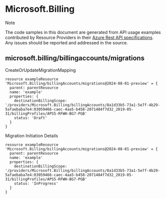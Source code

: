 # Microsoft.Billing
  
> [!NOTE]
> The code samples in this document are generated from API usage examples contributed by Resource Providers in their [Azure Rest API specifications](https://github.com/Azure/azure-rest-api-specs). Any issues should be reported and addressed in the source.


## microsoft.billing/billingaccounts/migrations

CreateOrUpdateMigrationMapping
```bicep
resource exampleResource 'Microsoft.Billing/billingAccounts/migrations@2024-08-01-preview' = {
  parent: parentResource 
  name: 'example'
  properties: {
    destinationBillingScope: '/providers/Microsoft.Billing/billingAccounts/8a1d33b5-73a1-5e7f-4b29-5afaebaba7e4:03059466-caec-4aa5-b458-2071484f7d32_2019-05-31/billingProfiles/APS5-RFWH-BG7-PGB'
    status: 'Draft'
  }
}
```

Migration Initiation Details
```bicep
resource exampleResource 'Microsoft.Billing/billingAccounts/migrations@2024-08-01-preview' = {
  parent: parentResource 
  name: 'example'
  properties: {
    destinationBillingScope: '/providers/Microsoft.Billing/billingAccounts/8a1d33b5-73a1-5e7f-4b29-5afaebaba7e4:03059466-caec-4aa5-b458-2071484f7d32_2019-05-31/billingProfiles/APS5-RFWH-BG7-PGB'
    status: 'InProgress'
  }
}
```
